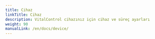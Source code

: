 ```yaml
---
title: Cihaz
linkTitle: Cihaz
description: VitalControl cihazınız için cihaz ve süreç ayarları
weight: 90
manualLink: /en/docs/device/
---
```

<script>
  window.location.href = "/en/docs/device/";
</script>
